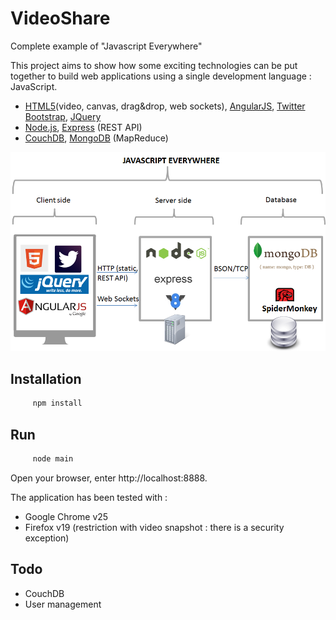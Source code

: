 VideoShare
==========

Complete example of "Javascript Everywhere"

This project aims to show how some exciting technologies can be put together to build web applications using a single development language : JavaScript.
* [HTML5](http://www.html5rocks.com/en/)(video, canvas, drag&drop, web sockets), [AngularJS](http://angularjs.org/), [Twitter Bootstrap](http://twitter.github.com/bootstrap/), [JQuery](http://jquery.com/)
* [Node.js](http://nodejs.org/), [Express](http://expressjs.com/) (REST API)
* [CouchDB](http://couchdb.apache.org/), [MongoDB](http://www.mongodb.org/) (MapReduce)

![Javascript Everywhere](/public/img/overview.png)

## Installation

``` bash
     npm install
```

## Run

``` bash
     node main
```

Open your browser, enter http://localhost:8888.

The application has been tested with :
* Google Chrome v25
* Firefox v19 (restriction with video snapshot : there is a security exception)

## Todo

* CouchDB
* User management


